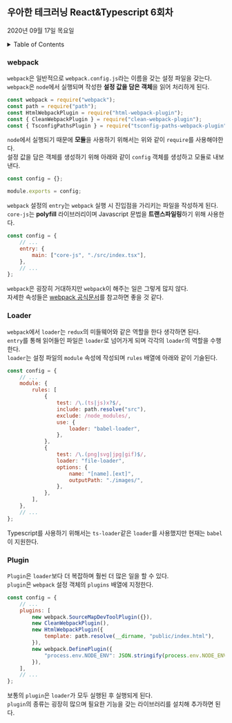 ## 우아한 테크러닝 React&Typescript 6회차

2020년 09월 17일 목요일

<details><summary>Table of Contents</summary>

-   webpack [:link:](#webpack)
-   Loader [:link:](#loader)
-   Plugin [:link:](#plugin)

</details>

### webpack

`webpack`은 일반적으로 `webpack.config.js`라는 이름을 갖는 설정 파일을 갖는다.<br/>
`webpack`은 `node`에서 실행되며 작성한 **설정 값을 담은 객체**을 읽어 처리하게 된다.<br/>

```javascript
const webpack = require("webpack");
const path = require("path");
const HtmlWebpackPlugin = require("html-webpack-plugin");
const { CleanWebpackPlugin } = require("clean-webpack-plugin");
const { TsconfigPathsPlugin } = require("tsconfig-paths-webpack-plugin");
```

`node`에서 실행되기 때문에 **모듈**을 사용하기 위해서는 위와 같이 `require`를 사용해야한다.<br/>
설정 값을 담은 객체를 생성하기 위해 아래와 같이 `config` 객체를 생성하고 모듈로 내보낸다.<br/>

```javascript
const config = {};

module.exports = config;
```

`webpack` 설정의 `entry`는 `webpack` 실행 시 진입점을 가리키는 파일을 작성하게 된다.<br/>
`core-js`는 **polyfill** 라이브러리이며 Javascript 문법을 **트랜스파일링**하기 위해 사용한다.<br/>

```javascript
const config = {
    // ...
    entry: {
        main: ["core-js", "./src/index.tsx"],
    },
    // ...
};
```

`webpack`은 굉장히 거대하지만 `webpack`이 해주는 일은 그렇게 많지 않다.<br/>
자세한 속성들은 [webpack 공식문서](https://webpack.js.org/concepts/)를 참고하면 좋을 것 같다.<br/>

### Loader

`webpack`에서 `loader`는 `redux`의 미들웨어와 같은 역할을 한다 생각하면 된다.<br/>
`entry`를 통해 읽어들인 파일은 `loader`로 넘어가게 되며 각각의 `loader`의 역할을 수행한다.<br/>
`loader`는 설정 파일의 `module` 속성에 작성되며 `rules` 배열에 아래와 같이 기술된다.<br/>

```javascript
const config = {
    // ...
    module: {
        rules: [
            {
                test: /\.(ts|js)x?$/,
                include: path.resolve("src"),
                exclude: /node_modules/,
                use: {
                    loader: "babel-loader",
                },
            },
            {
                test: /\.(png|svg|jpg|gif)$/,
                loader: "file-loader",
                options: {
                    name: "[name].[ext]",
                    outputPath: "./images/",
                },
            },
        ],
    },
    // ...
};
```

Typescript를 사용하기 위해서는 `ts-loader`같은 `loader`를 사용했지만 현재는 `babel`이 지원한다.<br/>

### Plugin

`Plugin`은 `loader`보다 더 복잡하며 훨씬 더 많은 일을 할 수 있다.<br/>
`plugin`은 `webpack` 설정 객체의 `plugins` 배열에 지정한다.<br/>

```javascript
const config = {
    // ...
    plugins: [
        new webpack.SourceMapDevToolPlugin({}),
        new CleanWebpackPlugin(),
        new HtmlWebpackPlugin({
            template: path.resolve(__dirname, "public/index.html"),
        }),
        new webpack.DefinePlugin({
            "process.env.NODE_ENV": JSON.stringify(process.env.NODE_ENV),
        }),
    ],
    // ...
};
```

보통의 `plugin`은 `loader`가 모두 실행된 후 실행되게 된다.<br/>
`plugin`의 종류는 굉장히 많으며 필요한 기능을 갖는 라이브러리를 설치해 추가하면 된다.<br/>
